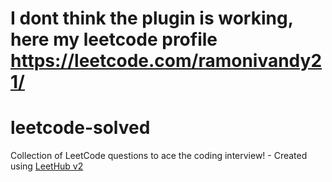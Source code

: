 I dont think the plugin is working, here my leetcode profile https://leetcode.com/ramonivandy21/
=====
# leetcode-solved
Collection of LeetCode questions to ace the coding interview! - Created using [LeetHub v2](https://github.com/arunbhardwaj/LeetHub-2.0)
